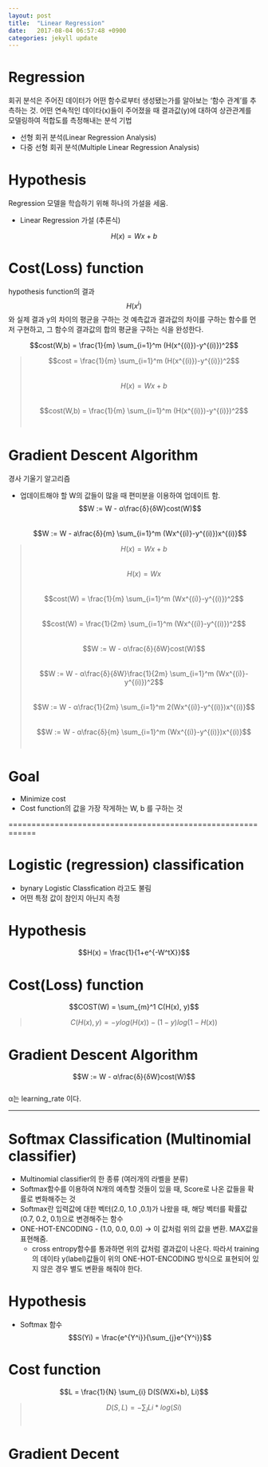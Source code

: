```yaml
---
layout: post
title:  "Linear Regression"
date:   2017-08-04 06:57:48 +0900
categories: jekyll update
---
```

# Regression
회귀 분석은 주어진 데이터가 어떤 함수로부터 생성됐는가를 알아보는 ‘함수 관계’를 추측하는 것.
어떤 연속적인 데이타(x)들이 주어졌을 때 결과값(y)에 대하여 상관관계를 모델링하여 적합도를 측정해내는 분석 기법
* 선형 회귀 분석(Linear Regression Analysis)
* 다중 선형 회귀 분석(Multiple Linear Regression Analysis)

# Hypothesis
Regression 모델을 학습하기 위해 하나의 가설을 세움.
* Linear Regression 가설 (추론식)

$$H(x) = Wx + b$$

# Cost(Loss) function 
hypothesis function의 결과 $$H(x^i)$$와 실제 결과 y의 차이의 평균을 구하는 것
예측값과 결과값의 차이를 구하는 함수를 먼저 구현하고, 그 함수의 결과값의 합의 평균을 구하는 식을 완성한다.

$$cost(W,b) = \frac{1}{m} \sum_{i=1}^m (H(x^{(i)})-y^{(i)})^2$$
    
> $$cost = \frac{1}{m} \sum_{i=1}^m (H(x^{(i)})-y^{(i)})^2$$ <br>
> $$H(x) = Wx + b$$ <br>
> $$cost(W,b) = \frac{1}{m} \sum_{i=1}^m (H(x^{(i)})-y^{(i)})^2$$ <br>

# Gradient Descent Algorithm
경사 기울기 알고리즘
* 업데이트해야 할 W의 값들이 많을 때 편미분을 이용하여 업데이트 함. <br>
$$W := W - α\frac{δ}{δW}cost(W)$$ <br>
$$W := W - a\frac{δ}{m} \sum_{i=1}^m (Wx^{(i)}-y^{(i)})x^{(i)}$$


> $$H(x) = Wx + b$$ <br>
> $$H(x) = Wx$$ <br>
> $$cost(W) = \frac{1}{m} \sum_{i=1}^m (Wx^{(i)}-y^{(i)})^2$$ <br>
> $$cost(W) = \frac{1}{2m} \sum_{i=1}^m (Wx^{(i)}-y^{(i)})^2$$ <br>
> $$W := W - α\frac{δ}{δW}cost(W)$$ <br>
> $$W := W - α\frac{δ}{δW}\frac{1}{2m} \sum_{i=1}^m (Wx^{(i)}-y^{(i)})^2$$ <br>
> $$W := W - α\frac{1}{2m} \sum_{i=1}^m 2(Wx^{(i)}-y^{(i)})x^{(i)}$$ <br>
> $$W := W - α\frac{δ}{m} \sum_{i=1}^m (Wx^{(i)}-y^{(i)})x^{(i)}$$ <br>


# Goal
* Minimize cost
* Cost function의 값을 가장 작게하는 W, b 를 구하는 것






============================================================

# Logistic (regression) classification
* bynary Logistic Classfication 라고도 불림
* 어떤 특정 값이 참인지 아닌지 측정

# Hypothesis
$$H(x) = \frac{1}{1+e^{-W^tX}}$$

# Cost(Loss) function 
$$COST(W) = \sum_{m}^1 C(H(x), y)$$
> $$C(H(x),y) = -ylog(H(x)) - (1-y)log(1-H(x))$$

# Gradient Descent Algorithm
$$W := W - α\frac{δ}{δW}cost(W)$$ <br>
α는 learning_rate 이다.


-----------------------------

# Softmax Classification (Multinomial classifier)
* Multinomial classifier의 한 종류 (여러개의 라벨을 분류)
* Softmax함수를 이용하여 N개의 예측할 것들이 있을 때, Score로 나온 값들을 확률로 변화해주는 것
* Softmax란 입력값에 대한 벡터(2.0, 1.0 ,0.1)가 나왔을 때, 해당 벡터를 확률값(0.7, 0.2, 0.1)으로 변경해주는 함수
* ONE-HOT-ENCODING - (1.0, 0.0, 0.0) -> 이 값처럼 위의 값을 변환. MAX값을 표현해줌.
    * cross entropy함수를 통과하면 위의 값처럼 결과값이 나온다. 따라서 training의 데이타 y(label)값들이 위의 ONE-HOT-ENCODING 방식으로 표현되어 있지 않은 경우 별도 변환을 해줘야 한다.

# Hypothesis
* Softmax 함수 <br>
$$S(Yi) = \frac{e^{Y^i}}{\sum_{j}e^{Y^i}}$$

# Cost function
$$L = \frac{1}{N} \sum_{i} D(S(WXi+b), Li)$$
> $$D(S,L) = -\sum_{i} Li*log(Si)$$ <br>

# Gradient Decent




